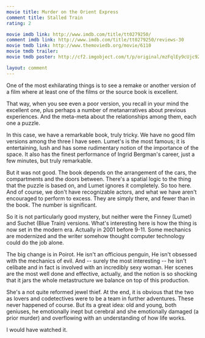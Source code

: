 ```yaml
---
movie title: Murder on the Orient Express
comment title: Stalled Train
rating: 2

movie imdb link: http://www.imdb.com/title/tt0279250/
comment imdb link: http://www.imdb.com/title/tt0279250/reviews-30
movie tmdb link: http://www.themoviedb.org/movie/6110
movie tmdb trailer: 
movie tmdb poster: http://cf2.imgobject.com/t/p/original/mzFqlEy9cUjc9ZPfcJUZAJtjnoR.jpg

layout: comment
---
```


One of the most exhilarating things is to see a remake or another version of a film where at least one of the films or the source book is excellent.

That way, when you see even a poor version, you recall in your mind the excellent one, plus perhaps a number of metanarratives about previous experiences. And the meta-meta about the relationships among them, each one a puzzle.

In this case, we have a remarkable book, truly tricky. We have no good film versions among the three I have seen. Lumet's is the most famous; it is entertaining, lush and has some rudimentary notion of the importance of the space. It also has the finest performance of Ingrid Bergman's career, just a few minutes, but truly remarkable.

But it was not good. The book depends on the arrangement of the cars, the compartments and the doors between. There's a spatial logic to the thing that the puzzle is based on, and Lumet ignores it completely. So too here. And of course, we don't have recognizable actors, and what we have aren't encouraged to perform to excess. They are simply there, and fewer than in the book. The number is significant.

So it is not particularly good mystery, but neither were the Finney (Lumet) and Suchet (Blue Train) versions. What's interesting here is how the thing is now set in the modern era. Actually in 2001 before 9-11. Some mechanics are modernized and the writer somehow thought computer technology could do the job alone. 

The big change is in Poirot. He isn't an officious penguin, He isn't obsessed with the mechanics of evil. And -- surely the most interesting -- he isn't celibate and in fact is involved with an incredibly sexy woman. Her scenes are the most well done and effective, actually, and the notion is so shocking that it jars the whole metastructure we balance on top of this production.

She's a not quite reformed jewel thief. At the end, it is obvious that the two as lovers and codetectives were to be a team in further adventures. These never happened of course. But its a great idea: old and young, both geniuses, he emotionally inept but cerebral and she emotionally damaged (a prior murder) and overflowing with an understanding of how life works.

I would have watched it.